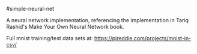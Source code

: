 #simple-neural-net

A neural network implementation, referencing the implementation in Tariq Rashid's Make Your Own Neural Network book.

Full mnist training/test data sets at:
https://pjreddie.com/projects/mnist-in-csv/
